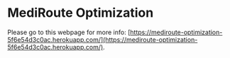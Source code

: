 # MediRoute Optimization

Please go to this webpage for more info: [https://mediroute-optimization-5f6e54d3c0ac.herokuapp.com/](https://mediroute-optimization-5f6e54d3c0ac.herokuapp.com/).
